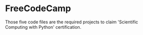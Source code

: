 # FreeCodeCamp
 Those five code files are the required projects to claim 'Scientific Computing with Python' certification.
